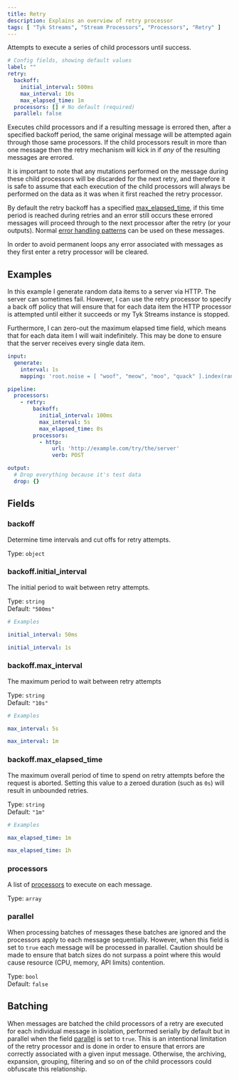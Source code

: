 ```yaml
---
title: Retry
description: Explains an overview of retry processor
tags: [ "Tyk Streams", "Stream Processors", "Processors", "Retry" ]
---
```


Attempts to execute a series of child processors until success.

```yml
# Config fields, showing default values
label: ""
retry:
  backoff:
    initial_interval: 500ms
    max_interval: 10s
    max_elapsed_time: 1m
  processors: [] # No default (required)
  parallel: false
```

Executes child processors and if a resulting message is errored then, after a specified backoff period, the same original message will be attempted again through those same processors. If the child processors result in more than one message then the retry mechanism will kick in if *any* of the resulting messages are errored.

It is important to note that any mutations performed on the message during these child processors will be discarded for the next retry, and therefore it is safe to assume that each execution of the child processors will always be performed on the data as it was when it first reached the retry processor.

By default the retry backoff has a specified [max_elapsed_time](#backoffmax_elapsed_time), if this time period is reached during retries and an error still occurs these errored messages will proceed through to the next processor after the retry (or your outputs). Normal [error handling patterns](/docs/configuration/error_handling) can be used on these messages.

In order to avoid permanent loops any error associated with messages as they first enter a retry processor will be cleared.

## Examples

<TabItem value="Stop ignoring me Taz">

In this example I generate random data items to a server via HTTP. The server can sometimes fail. However, I can use the retry processor to specify a back off policy that will ensure that for each data item the HTTP processor is attempted until either it succeeds or my Tyk Streams instance is stopped.

Furthermore, I can zero-out the maximum elapsed time field, which means that for each data item I will wait indefinitely. This may be done to ensure that the server receives every single data item.

```yaml
input:
  generate:
    interval: 1s
    mapping: 'root.noise = [ "woof", "meow", "moo", "quack" ].index(random_int(min: 0, max: 3))'

pipeline:
  processors:
    - retry:
        backoff:
          initial_interval: 100ms
          max_interval: 5s
          max_elapsed_time: 0s
        processors:
          - http:
              url: 'http://example.com/try/the/server'
              verb: POST

output:
  # Drop everything because it's test data
  drop: {}
```

## Fields

### backoff

Determine time intervals and cut offs for retry attempts.

Type: `object`  


### backoff.initial_interval

The initial period to wait between retry attempts.

Type: `string`  
Default: `"500ms"`  

```yml
# Examples

initial_interval: 50ms

initial_interval: 1s
```

### backoff.max_interval

The maximum period to wait between retry attempts

Type: `string`  
Default: `"10s"`  

```yml
# Examples

max_interval: 5s

max_interval: 1m
```

### backoff.max_elapsed_time

The maximum overall period of time to spend on retry attempts before the request is aborted. Setting this value to a zeroed duration (such as `0s`) will result in unbounded retries.

Type: `string`  
Default: `"1m"`  

```yml
# Examples

max_elapsed_time: 1m

max_elapsed_time: 1h
```

### processors

A list of [processors](/docs/components/processors/about/) to execute on each message.

Type: `array`  

### parallel

When processing batches of messages these batches are ignored and the processors apply to each message sequentially. However, when this field is set to `true` each message will be processed in parallel. Caution should be made to ensure that batch sizes do not surpass a point where this would cause resource (CPU, memory, API limits) contention.


Type: `bool`  
Default: `false`  

## Batching

When messages are batched the child processors of a retry are executed for each individual message in isolation, performed serially by default but in parallel when the field [parallel](#parallel) is set to `true`. This is an intentional limitation of the retry processor and is done in order to ensure that errors are correctly associated with a given input message. Otherwise, the archiving, expansion, grouping, filtering and so on of the child processors could obfuscate this relationship.

<!-- Commented Archive & Unarchiving not in list of supported processors -->

<!-- If the target behaviour of your retried processors is "batch aware", in that you wish to perform some processing across the entire batch of messages and repeat it in the event of errors, you can use an [archive processor](/docs/components/processors/archive) to collapse the batch into an individual message. Then, within these child processors either perform your batch aware processing on the archive, or use an [unarchive processor](/docs/components/processors/unarchive) in order to expand the single message back out into a batch.

For example, if the retry processor were being used to wrap an HTTP request where the payload data is a batch archived into a JSON array it should look something like this:

```yaml
pipeline:
  processors:
    - archive:
        format: json_array
    - retry:
        processors:
          - http:
              url: example.com/nope
              verb: POST
    - unarchive:
        format: json_array
``` -->
